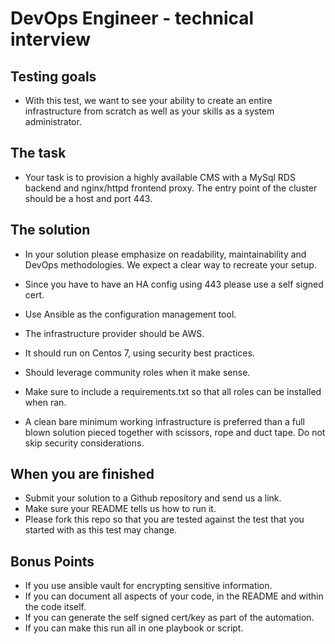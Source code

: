 # DevOps Engineer - technical interview

## Testing goals
  * With this test, we want to see your ability to create an entire infrastructure from scratch as well as your skills as a system administrator.

## The task
  * Your task is to provision a highly available CMS with a MySql RDS backend and nginx/httpd frontend proxy. The entry point of the cluster should be a host and port 443.

## The solution
  * In your solution please emphasize on readability, maintainability and DevOps methodologies. We expect a clear way to recreate your setup.

  * Since you have to have an HA config using 443 please use a self signed cert.
  * Use Ansible as the configuration management tool.
  * The infrastructure provider should be AWS.
  * It should run on Centos 7, using security best practices.
  * Should leverage community roles when it make sense.
  * Make sure to include a requirements.txt so that all roles can be installed when ran.

  * A clean bare minimum working infrastructure is preferred than a full blown solution pieced together with scissors, rope and duct tape. Do not skip security considerations.

## When you are finished
  * Submit your solution to a Github repository and send us a link.
  * Make sure your README tells us how to run it.
  * Please fork this repo so that you are tested against the test that you started with as this test may change.

## Bonus Points
  * If you use ansible vault for encrypting sensitive information.
  * If you can document all aspects of your code, in the README and within the code itself.
  * If you can generate the self signed cert/key as part of the automation.
  * If you can make this run all in one playbook or script.
